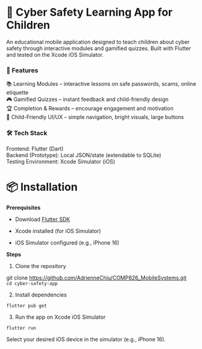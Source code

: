 # 📱 Cyber Safety Learning App for Children

An educational mobile application designed to teach children about cyber safety through interactive modules and gamified quizzes. Built with Flutter and tested on the Xcode iOS Simulator.

### 🚀 Features
📚 Learning Modules – interactive lessons on safe passwords, scams, online etiquette  
🎮 Gamified Quizzes – instant feedback and child-friendly design  
🏆 Completion & Rewards – encourage engagement and motivation  
🎨 Child-Friendly UI/UX – simple navigation, bright visuals, large buttons

### 🛠️ Tech Stack
Frontend: Flutter (Dart)  
Backend (Prototype): Local JSON/state (extendable to SQLite)  
Testing Environment: Xcode Simulator (iOS)

# 📦 Installation
**Prerequisites**

- Download [Flutter SDK](https://docs.flutter.dev/get-started/install)  

- Xcode installed (for iOS Simulator)  

- iOS Simulator configured (e.g., iPhone 16)  
  
**Steps**

1. Clone the repository

  git clone https://github.com/AdrienneChiu/COMP826_MobileSystems.git  
  ```cd cyber-safety-app```


2. Install dependencies

```flutter pub get```


3. Run the app on Xcode iOS Simulator

```flutter run```


Select your desired iOS device in the simulator (e.g., iPhone 16).
